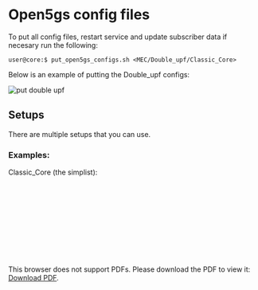 # Open5gs config files

To put all config files, restart service and update subscriber data if necesary run the following:

```console
user@core:$ put_open5gs_configs.sh <MEC/Double_upf/Classic_Core> 
```

Below is an example of putting the Double_upf configs:

![put double upf](../../Media/start_doubleupfcore.gif)

## Setups

There are multiple setups that you can use.

### Examples:

Classic_Core (the simplist):

<object data="5G/Media/classic_core.pdf" type="application/pdf" width="700px" height="700px">
    <embed src="http://yoursite.com/the.pdf">
        <p>This browser does not support PDFs. Please download the PDF to view it: <a href="http://yoursite.com/the.pdf">Download PDF</a>.</p>
    </embed>
</object>
